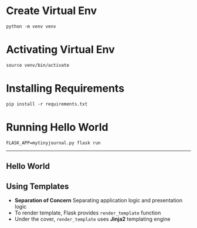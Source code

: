 # Create Virtual Env
```
python -m venv venv
```

# Activating Virtual Env

```
source venv/bin/activate
```

# Installing Requirements
```
pip install -r requirements.txt
```

# Running Hello World
```
FLASK_APP=mytinyjournal.py flask run
```

----

## Hello World

## Using Templates

* **Separation of Concern** Separating application logic and presentation logic
* To render template, Flask provides `render_template` function
* Under the cover, `render_template` uses **Jinja2** templating engine

